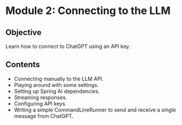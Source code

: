 # Module 2: Connecting to the LLM

## Objective
Learn how to connect to ChatGPT using an API key.

## Contents
- Connecting manually to the LLM API.
- Playing around with some settings.
- Setting up Spring AI dependencies.
- Streaming responses.
- Configuring API keys.
- Writing a simple CommandLineRunner to send and receive a single message from ChatGPT.
